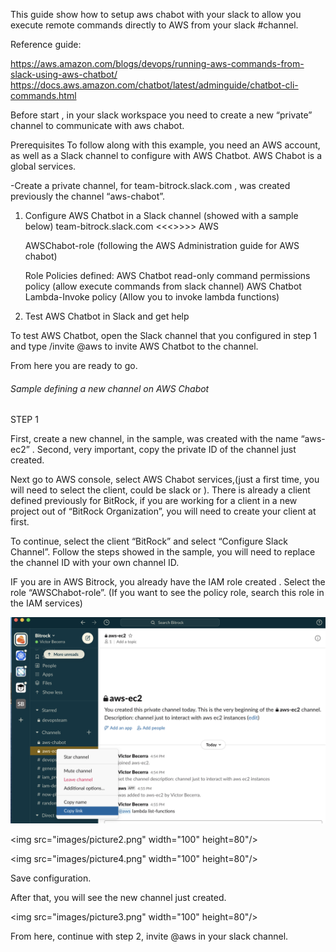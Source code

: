 
This guide show how to setup aws chabot with your slack to allow you execute remote commands directly to AWS from your slack #channel.

Reference guide: 

https://aws.amazon.com/blogs/devops/running-aws-commands-from-slack-using-aws-chatbot/
https://docs.aws.amazon.com/chatbot/latest/adminguide/chatbot-cli-commands.html

Before start ,  in your slack workspace you need to create a new “private” channel to communicate with aws chabot.

                                                                           
Prerequisites
To follow along with this example, you need an AWS account, as well as a Slack channel to configure with AWS Chatbot.
AWS Chabot is a global services.

-Create a private channel, for team-bitrock.slack.com , was created previously the channel  “aws-chabot”.

1. Configure AWS Chatbot in a Slack channel 
     (showed with a sample below)
   team-bitrock.slack.com   <<<>>>>  AWS 

   AWSChabot-role (following the AWS Administration guide for AWS chabot)

    Role Policies defined:
    AWS Chatbot read-only command permissions policy (allow execute commands from slack channel)
    AWS Chatbot Lambda-Invoke policy (Allow you to invoke lambda functions)

2. Test AWS Chatbot in Slack and get help

To test AWS Chatbot, open the Slack channel that you configured in step 1 and type /invite @aws to invite AWS Chatbot to the channel.


From here you are ready to go.


###### Sample defining a new channel on AWS Chabot #######

STEP 1

First, create a new  channel, in the sample, was created with the name “aws-ec2”  .
Second, very important, copy the private ID of the channel just created.

Next go to AWS console, select AWS Chabot services,(just a first time, you will need to select the client, could be slack or  ).
There is already a client defined previously for BitRock, if you are working for a client in a new project out of “BitRock Organization”,
 you will need to create your client at first.

To continue, select the client “BitRock” and select “Configure Slack Channel”.
Follow the steps showed in the sample, you will need to replace the channel ID with your own channel ID.

IF you are in AWS Bitrock, you already have the IAM role created .
    Select the role “AWSChabot-role”. 
    (If you want to see the policy role, search this role in the  IAM services) 


![picture 1](https://github.com/victorbecerragit/test-aws-chabot-slack/blob/master/images/picture1.png)

<img src="images/picture2.png" width="100" height=80"/>

<img src="images/picture4.png" width="100" height=80"/>

Save configuration.

After that, you will see the new channel just created.


<img src="images/picture3.png" width="100" height=80"/>


From here, continue with step 2, invite @aws in your slack channel.
